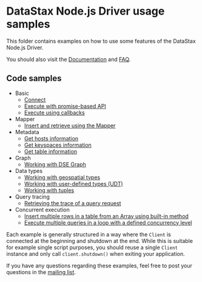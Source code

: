# DataStax Node.js Driver usage samples

This folder contains examples on how to use some features of the DataStax Node.js Driver.

You should also visit the [Documentation][doc-index] and [FAQ][faq].

## Code samples
- Basic
  - [Connect](basic/basic-connect.js)
  - [Execute with promise-based API](basic/basic-execute.js)
  - [Execute using callbacks](basic/basic-execute-flow.js)
- Mapper
  - [Insert and retrieve using the Mapper](mapper/mapper-insert-retrieve.js)
- Metadata
  - [Get hosts information](metadata/metadata-hosts.js)
  - [Get keyspaces information](metadata/metadata-keyspaces.js)
  - [Get table information](metadata/metadata-table.js)
- Graph
  - [Working with DSE Graph](graph/intro.js)
- Data types
  - [Working with geospatial types](geotypes/intro.js)
  - [Working with user-defined types (UDT)](udt/udt-insert-select.js)
  - [Working with tuples](tuple/tuple-insert-select.js)
- Query tracing
  - [Retrieving the trace of a query request](tracing/retrieve-query-trace.js)
- Concurrent execution
  - [Insert multiple rows in a table from an Array using built-in
  method](concurrent-executions/execute-concurrent-array.js)
  - [Execute multiple queries in a loop with a defined concurrency level](concurrent-executions/execute-in-loop.js)

Each example is generally structured in a way where the `Client` is connected at the beginning and shutdown at the end.
While this is suitable for example single script purposes, you should reuse a single `Client` instance and
only call `client.shutdown()` when exiting your application.

If you have any questions regarding these examples, feel free to post your questions in the [mailing list][mailing-list].

[dse]: https://www.datastax.com/products/datastax-enterprise
[doc-index]: https://docs.datastax.com/en/developer/nodejs-driver/latest/
[mailing-list]: https://groups.google.com/a/lists.datastax.com/forum/#!forum/nodejs-driver-user
[faq]: https://docs.datastax.com/en/developer/nodejs-driver/latest/faq/